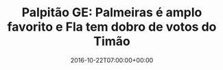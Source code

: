 ---
layout: post
title: "Palpitão GE: Palmeiras é amplo favorito
e Fla tem dobro de votos do Timão"
date: 2016-10-22T07:00:00+00:00
external_link: "http://globoesporte.globo.com/futebol/brasileirao-serie-a/noticia/2016/10/palpitao-ge-palmeiras-e-amplo-favorito-e-fla-tem-dobro-de-votos-do-timao.html"
categories: news globo.com
---